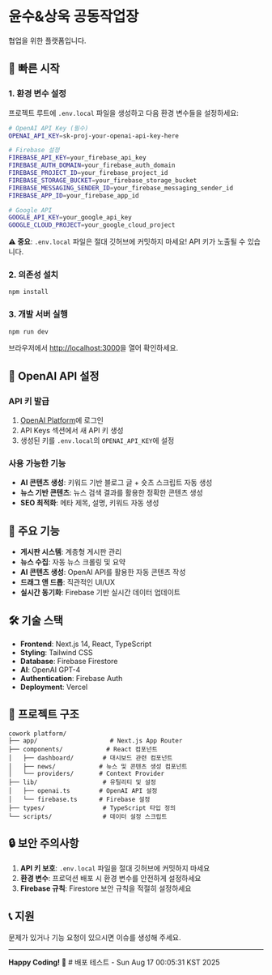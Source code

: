 # 윤수&상욱 공동작업장

협업을 위한 플랫폼입니다.

## 🚀 빠른 시작

### 1. 환경 변수 설정

프로젝트 루트에 `.env.local` 파일을 생성하고 다음 환경 변수들을 설정하세요:

```bash
# OpenAI API Key (필수)
OPENAI_API_KEY=sk-proj-your-openai-api-key-here

# Firebase 설정
FIREBASE_API_KEY=your_firebase_api_key
FIREBASE_AUTH_DOMAIN=your_firebase_auth_domain
FIREBASE_PROJECT_ID=your_firebase_project_id
FIREBASE_STORAGE_BUCKET=your_firebase_storage_bucket
FIREBASE_MESSAGING_SENDER_ID=your_firebase_messaging_sender_id
FIREBASE_APP_ID=your_firebase_app_id

# Google API
GOOGLE_API_KEY=your_google_api_key
GOOGLE_CLOUD_PROJECT=your_google_cloud_project
```

**⚠️ 중요**: `.env.local` 파일은 절대 깃허브에 커밋하지 마세요! API 키가 노출될 수 있습니다.

### 2. 의존성 설치

```bash
npm install
```

### 3. 개발 서버 실행

```bash
npm run dev
```

브라우저에서 [http://localhost:3000](http://localhost:3000)을 열어 확인하세요.

## 🔑 OpenAI API 설정

### API 키 발급
1. [OpenAI Platform](https://platform.openai.com/)에 로그인
2. API Keys 섹션에서 새 API 키 생성
3. 생성된 키를 `.env.local`의 `OPENAI_API_KEY`에 설정

### 사용 가능한 기능
- **AI 콘텐츠 생성**: 키워드 기반 블로그 글 + 숏츠 스크립트 자동 생성
- **뉴스 기반 콘텐츠**: 뉴스 검색 결과를 활용한 정확한 콘텐츠 생성
- **SEO 최적화**: 메타 제목, 설명, 키워드 자동 생성

## 📱 주요 기능

- **게시판 시스템**: 계층형 게시판 관리
- **뉴스 수집**: 자동 뉴스 크롤링 및 요약
- **AI 콘텐츠 생성**: OpenAI API를 활용한 자동 콘텐츠 작성
- **드래그 앤 드롭**: 직관적인 UI/UX
- **실시간 동기화**: Firebase 기반 실시간 데이터 업데이트

## 🛠️ 기술 스택

- **Frontend**: Next.js 14, React, TypeScript
- **Styling**: Tailwind CSS
- **Database**: Firebase Firestore
- **AI**: OpenAI GPT-4
- **Authentication**: Firebase Auth
- **Deployment**: Vercel

## 📁 프로젝트 구조

```
cowork platform/
├── app/                    # Next.js App Router
├── components/            # React 컴포넌트
│   ├── dashboard/        # 대시보드 관련 컴포넌트
│   ├── news/            # 뉴스 및 콘텐츠 생성 컴포넌트
│   └── providers/       # Context Provider
├── lib/                  # 유틸리티 및 설정
│   ├── openai.ts        # OpenAI API 설정
│   └── firebase.ts      # Firebase 설정
├── types/                # TypeScript 타입 정의
└── scripts/              # 데이터 설정 스크립트
```

## 🔒 보안 주의사항

1. **API 키 보호**: `.env.local` 파일을 절대 깃허브에 커밋하지 마세요
2. **환경 변수**: 프로덕션 배포 시 환경 변수를 안전하게 설정하세요
3. **Firebase 규칙**: Firestore 보안 규칙을 적절히 설정하세요

## 📞 지원

문제가 있거나 기능 요청이 있으시면 이슈를 생성해 주세요.

---

**Happy Coding! 🎉** # 배포 테스트 - Sun Aug 17 00:05:31 KST 2025
